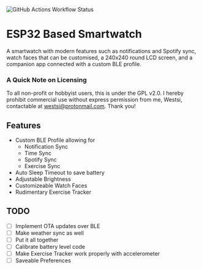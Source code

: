 ![GitHub Actions Workflow Status](https://img.shields.io/github/actions/workflow/status/Westsi/ESP-Smartwatch/pio.yml?style=for-the-badge&logo=github)
# ESP32 Based Smartwatch
A smartwatch with modern features such as notifications and Spotify sync, watch faces that can be customised, a 240x240 round LCD screen, and a companion app connected with a custom BLE profile.

### A Quick Note on Licensing
To all non-profit or hobbyist users, this is under the GPL v2.0. I hereby prohibit commercial use without express permission from me, Westsi, contactable at westsi@protonmail.com. Thank you!

## Features
- Custom BLE Profile allowing for
  - Notification Sync
  - Time Sync
  - Spotify Sync
  - Exercise Sync
- Auto Sleep Timeout to save battery
- Adjustable Brightness
- Customizeable Watch Faces
- Rudimentary Exercise Tracker


## TODO
- [ ] Implement OTA updates over BLE
- [ ] Make weather sync as well
- [ ] Put it all together
- [ ] Calibrate battery level code
- [ ] Make Exercise Tracker work properly with accelerometer
- [ ] Saveable Preferences
